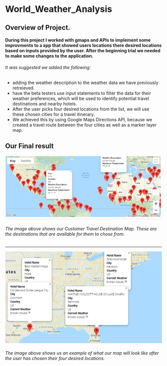 # World_Weather_Analysis

## Overview of Project.

#### During this project I worked with gmaps and APIs to implement some improvments to a app that showed users locations there desired locations based on inputs provided by the user. After the beginning trial we needed to make some changes to the application. 

###### It was suggested we added the following: 
- adding the weather description to the weather data we have previously retreieved.
- have the beta testers use input statements to filter the data for their weather preferences, 
  which will be used to identify potential travel destinations and nearby hotels. 
- After the user picks four desired locations from the list, we will use these chosen cities for a travel itinerary.
- We achieved this by using Google Maps Directions API, because we created a travel route between the four cities as well as a marker layer map.

## Our Final result

![WeatherPy_vacation_map](https://github.com/mckenziekkilburn/World_Weather_Analysis/blob/master/Vacation_Search/WeatherPy_vacation_map.PNG)

###### The image above shows our Customer Travel Destination Map. These are the destinations that are available for them to chose from. 

_____________________________________________________________

![WeatherPy_travel_map_markers](https://github.com/mckenziekkilburn/World_Weather_Analysis/blob/master/Vacation_Itinerary/WeatherPy_travel_map_markers.PNG)

###### The image above shows us an example of what our map will look like after the user has chosen their four desired locations.
